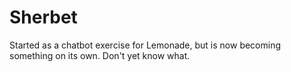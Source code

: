 # Sherbet
Started as a chatbot exercise for Lemonade, but is now becoming something on its own. Don't yet know what.
